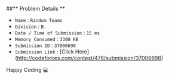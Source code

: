 ##** Problem Details **
 
- `Name`                      : `Random Teams`
- `Division`                  : `B.`
- `Date / Time of Submission` : `15 ms`
- `Memory Consumed`           : `3300 KB`
- `Submission ID`             : `37006698`
- `Submission Link`           : [Click Here] (http://codeforces.com/contest/478/submission/37006698)

Happy Coding  :computer: